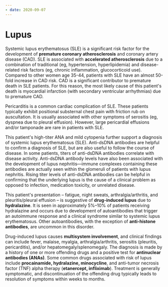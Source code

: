 ```yaml
---
- date: 2020-09-07
---
```


# Lupus

<!-- lupus heart problems -->

Systemic lupus erythematosus (SLE) is a significant risk factor for the development of **premature coronary atherosclerosis** and coronary artery disease (CAD).  SLE is associated with **accelerated atherosclerosis** due to a combination of traditional (eg, hypertension, hyperlipidemia) and disease-related risk factors (eg, chronic inflammation, glucocorticoid use).  Compared to other women age 35-44, patients with SLE have an almost 50-fold increase in CAD risk.  CAD is a significant contributor to premature death in SLE patients.  For this reason, the most likely cause of this patient's death is myocardial infarction (with secondary ventricular arrhythmias) due to premature CAD.

Pericarditis is a common cardiac complication of SLE.  These patients typically exhibit positional substernal chest pain with friction rub on auscultation.  It is usually associated with other symptoms of serositis (eg, dyspnea due to pleural effusion).  However, large pericardial effusions and/or tamponade are rare in patients with SLE.

<!--  lupus anti-dsDNA uses -->

This patient's high-titer ANA and mild cytopenia further support a diagnosis of systemic lupus erythematosus (SLE).  Anti-dsDNA antibodies are helpful to confirm a diagnosis of SLE, but are also useful to follow the course of disease.  In some patients, titers of anti-dsDNA antibodies correlate with disease activity.  Anti-dsDNA antibody levels have also been associated with the development of lupus nephritis—immune complexes containing these antibodies are actually seen within the glomeruli of patients with lupus nephritis.  Rising titer levels of anti-dsDNA antibodies can be helpful in confirming that the underlying lupus is the cause of a clinical problem as opposed to infection, medication toxicity, or unrelated disease.

<!-- drug induced lupus sx, dx, drugs -->

This patient's presentation – fatigue, night sweats, arthralgia/arthritis, and pleuritis/pleural effusion – is suggestive of **drug-induced lupus** due to **hydralazine**.  It is seen in approximately 5%–10% of patients receiving hydralazine  and occurs due to development of autoantibodies that trigger an  autoimmune response and a clinical syndrome similar to systemic lupus  erythematosus. Other autoantibodies, with the exception of **anti-histone antibodies**, are uncommon in this disorder.

Drug-induced lupus causes **multisystem involvement**, and clinical findings can include fever, malaise, myalgia,  arthralgia/arthritis, serositis (pleuritis, pericarditis), and/or  hepatomegaly/splenomegaly. The diagnosis is made by a history of one or more offending drugs and a positive test for **antinuclear antibodies (ANAs)**. Some common drugs associated with risk of lupus include **procainamide, hydralazine, minocycline**, and anti-tumor necrosis factor (TNF) alpha therapy (**etanercept, infliximab**).  Treatment is generally symptomatic, and discontinuation of the  offending drug typically leads to resolution of symptoms within weeks to months.
